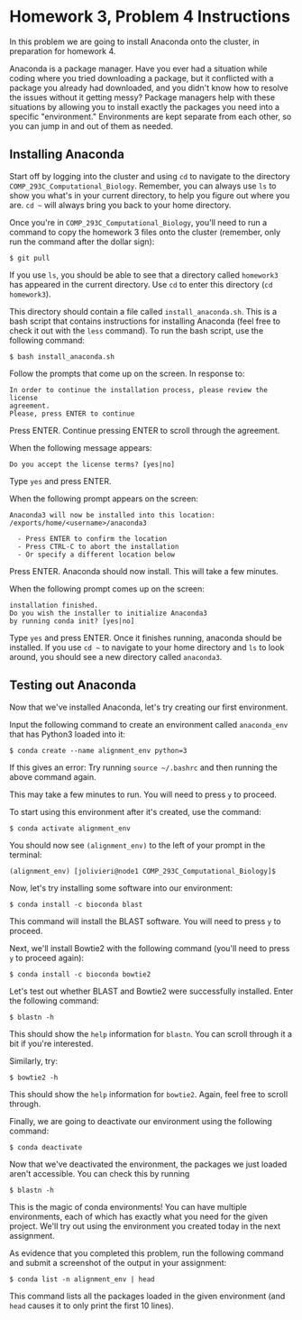 # Homework 3, Problem 4 Instructions

In this problem we are going to install Anaconda onto the cluster, in preparation for homework 4. 

Anaconda is a package manager. Have you ever had a situation while coding where you tried downloading a package, but it conflicted with a package you already had downloaded, and you didn't know how to resolve the issues without it getting messy? Package managers help with these situations by allowing you to install exactly the packages you need into a specific "environment." Environments are kept separate from each other, so you can jump in and out of them as needed.

## Installing Anaconda

Start off by logging into the cluster and using `cd` to navigate to the directory `COMP_293C_Computational_Biology`. Remember, you can always use `ls` to show you what's in your current directory, to help you figure out where you are. `cd ~` will always bring you back to your home directory.

Once you're in `COMP_293C_Computational_Biology`, you'll need to run a command to copy the homework 3 files onto the cluster (remember, only run the command after the dollar sign):

`$ git pull` 

If you use `ls`, you should be able to see that a directory called `homework3` has appeared in the current directory. Use `cd` to enter this directory (`cd homework3`).

This directory should contain a file called `install_anaconda.sh`. This is a bash script that contains instructions for installing Anaconda (feel free to check it out with the `less` command). To run the bash script, use the following command:

`$ bash install_anaconda.sh`

Follow the prompts that come up on the screen. In response to:

```
In order to continue the installation process, please review the license
agreement.
Please, press ENTER to continue
```

Press ENTER. Continue pressing ENTER to scroll through the agreement.

When the following message appears:

`Do you accept the license terms? [yes|no]`

Type `yes` and press ENTER.

When the following prompt appears on the screen:

```
Anaconda3 will now be installed into this location:
/exports/home/<username>/anaconda3

  - Press ENTER to confirm the location
  - Press CTRL-C to abort the installation
  - Or specify a different location below
```

Press ENTER. Anaconda should now install. This will take a few minutes.

When the following prompt comes up on the screen:

```
installation finished.
Do you wish the installer to initialize Anaconda3
by running conda init? [yes|no]
```

Type `yes` and press ENTER. Once it finishes running, anaconda should be installed. If you use `cd ~` to navigate to your home directory and `ls` to look around, you should see a new directory called `anaconda3`.

## Testing out Anaconda

Now that we've installed Anaconda, let's try creating our first environment. 

Input the following command to create an environment called `anaconda_env` that has Python3 loaded into it:

`$ conda create --name alignment_env python=3`

If this gives an error: Try running `source ~/.bashrc` and then running the above command again.

This may take a few minutes to run. You will need to press `y` to proceed.

To start using this environment after it's created, use the command:

`$ conda activate alignment_env `

You should now see `(alignment_env)` to the left of your prompt in the terminal:

`(alignment_env) [jolivieri@node1 COMP_293C_Computational_Biology]$ `

Now, let's try installing some software into our environment:

`$ conda install -c bioconda blast`

This command will install the BLAST software. You will need to press `y` to proceed.

Next, we'll install Bowtie2 with the following command (you'll need to press `y` to proceed again):

`$ conda install -c bioconda bowtie2`

Let's test out whether BLAST and Bowtie2 were successfully installed. Enter the following command:

`$ blastn -h`

This should show the `help` information for `blastn`. You can scroll through it a bit if you're interested.

Similarly, try:

`$ bowtie2 -h`

This should show the `help` information for `bowtie2`. Again, feel free to scroll through.

Finally, we are going to deactivate our environment using the following command:

`$ conda deactivate`

Now that we've deactivated the environment, the packages we just loaded aren't accessible. You can check this by running 

`$ blastn -h`

This is the magic of conda environments! You can have multiple environments, each of which has exactly what you need for the given project. We'll try out using the environment you created today in the next assignment.

As evidence that you completed this problem, run the following command and submit a screenshot of the output in your assignment:

`$ conda list -n alignment_env | head`

This command lists all the packages loaded in the given environment (and `head` causes it to only print the first 10 lines).
